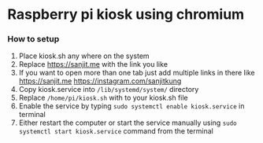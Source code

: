 # Raspberry pi kiosk using chromium

### How to setup
1. Place kiosk.sh any where on the system
2. Replace https://sanjit.me with the link you like
3. If you want to open more than one tab just add multiple links in there like https://sanjit.me https://instagram.com/sanjitkung
4. Copy kiosk.service into `/lib/systemd/system/` directory
5. Replace `/home/pi/kiosk.sh` with to your kiosk.sh file
6. Enable the service by typing `sudo systemctl enable kiosk.service` in terminal
7. Either restart the computer or start the service manually using `sudo systemctl start kiosk.service`  command from the terminal